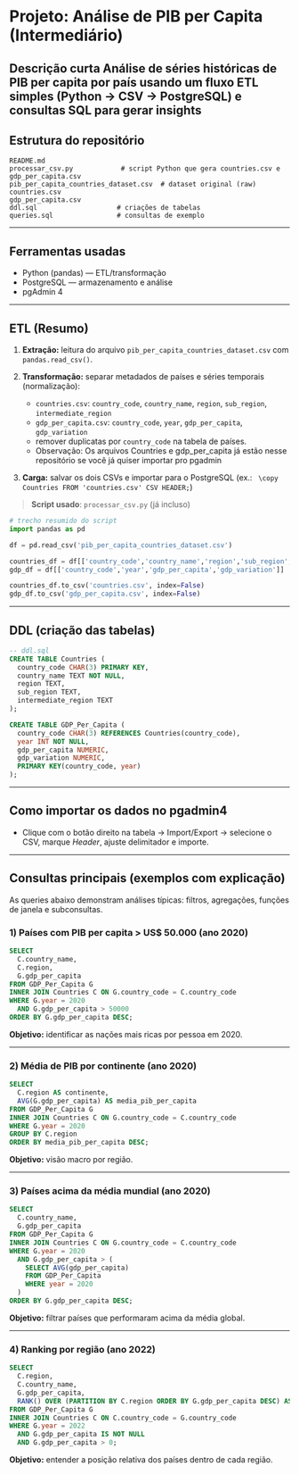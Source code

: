 # Projeto: Análise de PIB per Capita (Intermediário)

**Descrição curta**
Análise de séries históricas de PIB per capita por país usando um fluxo ETL simples (Python → CSV → PostgreSQL) e consultas SQL para gerar insights
---

## Estrutura do repositório

```
README.md
processar_csv.py            # script Python que gera countries.csv e gdp_per_capita.csv
pib_per_capita_countries_dataset.csv  # dataset original (raw)
countries.csv
gdp_per_capita.csv
ddl.sql                    # criações de tabelas
queries.sql                # consultas de exemplo
```

---

## Ferramentas usadas

* Python (pandas) — ETL/transformação
* PostgreSQL — armazenamento e análise
* pgAdmin 4 
---

## ETL (Resumo)

1. **Extração:** leitura do arquivo `pib_per_capita_countries_dataset.csv` com `pandas.read_csv()`.
2. **Transformação:** separar metadados de países e séries temporais (normalização):

   * `countries.csv`: `country_code`, `country_name`, `region`, `sub_region`, `intermediate_region`
   * `gdp_per_capita.csv`: `country_code`, `year`, `gdp_per_capita`, `gdp_variation`
   * remover duplicatas por `country_code` na tabela de países.
   * Observação: Os arquivos Countries e gdp_per_capita já estão nesse repositório se você já quiser importar pro pgadmin
3. **Carga:** salvar os dois CSVs e importar para o PostgreSQL (ex.: `
   \copy Countries FROM 'countries.csv' CSV HEADER;`)

> **Script usado**: `processar_csv.py` (já incluso)

```python
# trecho resumido do script
import pandas as pd

df = pd.read_csv('pib_per_capita_countries_dataset.csv')

countries_df = df[['country_code','country_name','region','sub_region','intermediate_region']].drop_duplicates(subset=['country_code'])
gdp_df = df[['country_code','year','gdp_per_capita','gdp_variation']]

countries_df.to_csv('countries.csv', index=False)
gdp_df.to_csv('gdp_per_capita.csv', index=False)
```

---

## DDL (criação das tabelas)

```sql
-- ddl.sql
CREATE TABLE Countries (
  country_code CHAR(3) PRIMARY KEY,
  country_name TEXT NOT NULL,
  region TEXT,
  sub_region TEXT,
  intermediate_region TEXT
);

CREATE TABLE GDP_Per_Capita (
  country_code CHAR(3) REFERENCES Countries(country_code),
  year INT NOT NULL,
  gdp_per_capita NUMERIC,
  gdp_variation NUMERIC,
  PRIMARY KEY(country_code, year)
);
```

---

## Como importar os dados no pgadmin4

* Clique com o botão direito na tabela → Import/Export → selecione o CSV, marque *Header*, ajuste delimitador e importe.

---

## Consultas principais (exemplos com explicação)

As queries abaixo demonstram análises típicas: filtros, agregações, funções de janela e subconsultas.

### 1) Países com PIB per capita > US$ 50.000 (ano 2020)

```sql
SELECT
  C.country_name,
  C.region,
  G.gdp_per_capita
FROM GDP_Per_Capita G
INNER JOIN Countries C ON G.country_code = C.country_code
WHERE G.year = 2020
  AND G.gdp_per_capita > 50000
ORDER BY G.gdp_per_capita DESC;
```

**Objetivo:** identificar as nações mais ricas por pessoa em 2020.

---

### 2) Média de PIB por continente (ano 2020)

```sql
SELECT
  C.region AS continente,
  AVG(G.gdp_per_capita) AS media_pib_per_capita
FROM GDP_Per_Capita G
INNER JOIN Countries C ON G.country_code = C.country_code
WHERE G.year = 2020
GROUP BY C.region
ORDER BY media_pib_per_capita DESC;
```

**Objetivo:** visão macro por região.

---

### 3) Países acima da média mundial (ano 2020)

```sql
SELECT
  C.country_name,
  G.gdp_per_capita
FROM GDP_Per_Capita G
INNER JOIN Countries C ON G.country_code = C.country_code
WHERE G.year = 2020
  AND G.gdp_per_capita > (
    SELECT AVG(gdp_per_capita)
    FROM GDP_Per_Capita
    WHERE year = 2020
  )
ORDER BY G.gdp_per_capita DESC;
```

**Objetivo:** filtrar países que performaram acima da média global.

---

### 4) Ranking por região (ano 2022)

```sql
SELECT
  C.region,
  C.country_name,
  G.gdp_per_capita,
  RANK() OVER (PARTITION BY C.region ORDER BY G.gdp_per_capita DESC) AS rank_na_regiao
FROM GDP_Per_Capita G
INNER JOIN Countries C ON C.country_code = G.country_code
WHERE G.year = 2022
  AND G.gdp_per_capita IS NOT NULL
  AND G.gdp_per_capita > 0;
```

**Objetivo:** entender a posição relativa dos países dentro de cada região.
